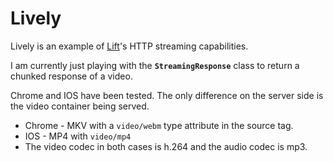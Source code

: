# Lively

Lively is an example of [Lift](http://liftweb.net)'s HTTP streaming capabilities.

I am currently just playing with the **`StreamingResponse`** class to return a chunked response of a video.

Chrome and IOS have been tested. The only difference on the server side is the video container being served.

* Chrome - MKV with a `video/webm` type attribute in the source tag.
* IOS - MP4 with `video/mp4`
* The video codec in both cases is h.264 and the audio codec is mp3.



